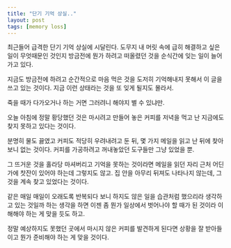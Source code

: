 ```yaml
---
title: "단기 기억 상실.."
layout: post
tags: [memory loss]
---
```


최근들어 급격한 단기 기억 상실에 시달린다. 도무지 내 머릿 속에 급히 해결하고 싶은 일이 무엇때문인 것인지 방금전에 뭔가 하려고 떠올렸던 것을 순식간에 잊는 일이 늘어가고 있다.

지금도 방금전에 하려고 순간적으로 마음 먹은 것을 도저히 기억해내지 못해서 이 글을 쓰고 있는 것이다. 지금 이런 상태라는 것을 또 잊게 될지도 몰라서. 

죽을 때가 다가오거나 하는 거면 그러려니 해야지 별 수 있냐만.

오늘 아침에 정말 황당했던 것은 마시려고 만들어 놓은 커피를 저녁을 먹고 난 지금에도 찾지 못하고 있다는 것이다.

분명히 물도 끓였고 커피도 적당히 우려내려고 둔 뒤, 몇 가지 메일을 읽고 난 뒤에 찾아보니 없는 것이다. 커피를 가공하려고 꺼내놓았던 도구들만 그냥 있었을 뿐.

그 뜨거운 것을 홀라당 마셔버리고 기억을 못하는 것이라면 메일을 읽던 자리 근처 어딘가에 찻잔이 있어야 하는데 그렇지도 않고. 집 안을 아무리 뒤져도 나타나지 않는데, 그것을 계속 찾고 있었다는 것이다. 

같은 매일 매일이 오래도록 반복되다 보니 하지도 않은 일을 습관처럼 했으리라 생각하고 있는 것일까 하는 생각을 하면 이젠 좀 뭔가 일상에서 벗어나야 할 때가 된 것이라 이해해야 하는 게 맞을 듯도 하고.

정말 예상하지도 못했던 곳에서 마시지 않은 커피를 발견하게 된다면 상황을 잘 받아들이고 뭔가 준비해야 하는 게 맞을 것이다. 
